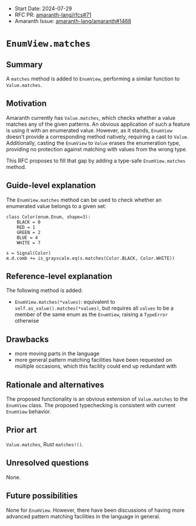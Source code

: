 - Start Date: 2024-07-29
- RFC PR: [amaranth-lang/rfcs#71](https://github.com/amaranth-lang/rfcs/pull/71)
- Amaranth Issue: [amaranth-lang/amaranth#1468](https://github.com/amaranth-lang/amaranth/issues/1468)

# `EnumView.matches`

## Summary
[summary]: #summary

A `matches` method is added to `EnumView`, performing a similar function to `Value.matches`.

## Motivation
[motivation]: #motivation

Amaranth currently has `Value.matches`, which checks whether a value matches any of the given patterns. An obvious application of such a feature is using it with an enumerated value. However, as it stands, `EnumView` doesn't provide a corresponding method natively, requiring a cast to `Value`. Additionally, casting the `EnumView` to `Value` erases the enumeration type, providing no protection against matching with values from the wrong type.

This RFC proposes to fill that gap by adding a type-safe `EnumView.matches` method.

## Guide-level explanation
[guide-level-explanation]: #guide-level-explanation

The `EnumView.matches` method can be used to check whether an enumerated value belongs to a given set:

```
class Color(enum.Enum, shape=3):
    BLACK = 0
    RED = 1
    GREEN = 2
    BLUE = 4
    WHITE = 7

s = Signal(Color)
m.d.comb += is_grayscale.eq(s.matches(Color.BLACK, Color.WHITE))
```

## Reference-level explanation
[reference-level-explanation]: #reference-level-explanation

The following method is added:

- `EnumView.matches(*values)`: equivalent to `self.as_value().matches(*values)`, but requires all `values` to be a member of the same enum as the `EnumView`, raising a `TypeError` otherwise

## Drawbacks
[drawbacks]: #drawbacks

- more moving parts in the language
- more general pattern matching facilities have been requested on multiple occasions, which this facility could end up redundant with

## Rationale and alternatives
[rationale-and-alternatives]: #rationale-and-alternatives

The proposed functionality is an obvious extension of `Value.matches` to the `EnumView` class. The proposed typechecking is consistent with current `EnumView` behavior.

## Prior art
[prior-art]: #prior-art

`Value.matches`, Rust `matches!()`.

## Unresolved questions
[unresolved-questions]: #unresolved-questions

None.

## Future possibilities
[future-possibilities]: #future-possibilities

None for `EnumView`. However, there have been discussions of having more advanced pattern matching facilities in the language in general.